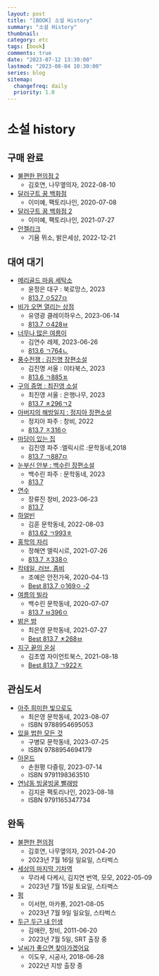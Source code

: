 ```yaml
---
layout: post
title: "[BOOK] 소설 History"
summary: "소설 History"
thumbnail:
category: etc
tags: [book]
comments: true
date: "2023-07-12 13:30:00"
lastmod: "2023-08-04 10:30:00"
series: blog
sitemap:
  changefreq: daily
  priority: 1.0
---
```


# 소설 history

## 구매 완료
- [불편한 편의점 2](https://product.kyobobook.co.kr/detail/S000061532631)
  - 김호연, 나무옆의자, 2022-08-10
- [달러구트 꿈 백화점](https://product.kyobobook.co.kr/detail/S000001835614)
  - 이미예, 팩토리나인, 2020-07-08
- [달러구트 꿈 백화점 2](https://product.kyobobook.co.kr/detail/S000001835707)
  - 이미예, 팩토리나인, 2021-07-27
- [안젤리크](https://product.kyobobook.co.kr/detail/S000200452466)
  - 기욤 뮈소, 밝은세상, 2022-12-21

## 대여 대기
- [메리골드 마음 세탁소](https://product.kyobobook.co.kr/detail/S000201142283)
  - 윤정은    대구 : 북로망스, 2023
  - [813.7 ㅇ527ㅁ](https://lib.suwon.ac.kr/#/search/detail/1368859)
- [비가 오면 열리는 상점](https://product.kyobobook.co.kr/detail/S000202657202)
  - 유영광    클레이하우스, 2023-06-14
  -  [813.7 ㅇ428ㅂ](https://lib.suwon.ac.kr/#/search/detail/1371467)
- [너무나 많은 여름이](https://product.kyobobook.co.kr/detail/S000202800418)
  - 김연수    레제, 2023-06-26
  - [813.6 ㄱ764ㄴ](https://lib.suwon.ac.kr/#/search/detail/1371539)
- [풍수전쟁 : 김진명 장편소설](https://product.kyobobook.co.kr/detail/S000202215356)
  - 김진명    서울 : 이타북스, 2023
  - [813.6 ㄱ885ㅍ](https://lib.suwon.ac.kr/#/search/detail/1371171)
- [구의 증명 : 최진영 소설](https://product.kyobobook.co.kr/detail/S000201621499)
  - 최진영    서울 : 은행나무, 2023
  - [813.7 ㅊ296ㄱ2](https://lib.suwon.ac.kr/#/search/detail/1370124)
- [아버지의 해방일지 : 정지아 장편소설](https://product.kyobobook.co.kr/detail/S000061694154)
  - 정지아    파주 : 창비, 2022
  - [813.7 ㅈ316ㅇ](https://lib.suwon.ac.kr/#/search/detail/1364779)
- [마당이 있는 집](https://product.kyobobook.co.kr/detail/S000000780087)
  - 김진영    파주 :엘릭시르 :문학동네,2018
  - [813.7 ㄱ887ㅁ](https://lib.suwon.ac.kr/#/search/detail/1109362)
- [눈부신 안부 : 백수린 장편소설](https://product.kyobobook.co.kr/detail/S000202230179)
  - 백수린    파주 : 문학동네, 2023
  - [813.7](https://lib.suwon.ac.kr/#/search/detail/1370882)
- [연수](https://product.kyobobook.co.kr/detail/S000202672370)
  - 장류진    창비, 2023-06-23
  - [813.7](https://lib.suwon.ac.kr/#/search/detail/1371439)
- [하얼빈](https://product.kyobobook.co.kr/detail/S000061532442)
  - 김훈    문학동네, 2022-08-03
  - [813.62 ㄱ993ㅎ](https://lib.suwon.ac.kr/#/search/detail/1364677)
- [홍학의 자리](https://product.kyobobook.co.kr/detail/S000000781065)
  - 정해연    엘릭시르, 2021-07-26
  - [813.7 ㅈ338ㅇ](https://lib.suwon.ac.kr/#/search/detail/1369973)
- [칵테일, 러브, 좀비](https://product.kyobobook.co.kr/detail/S000001936854)
  - 조예은    안전가옥, 2020-04-13
  - [Best 813.7 ㅇ169ㅇ -2](https://lib.suwon.ac.kr/#/search/detail/1358407)
- [여름의 빌라](https://product.kyobobook.co.kr/detail/S000000780660)
  - 백수린    문학동네, 2020-07-07
  - [813.7 ㅂ396ㅇ](https://lib.suwon.ac.kr/#/search/detail/1342000)
- [밝은 밤](https://product.kyobobook.co.kr/detail/S000000781066)
  - 최은영  문학동네, 2021-07-27
  - [Best 813.7 ㅊ268ㅂ](https://lib.suwon.ac.kr/#/search/detail/1357423)
- [지구 끝의 온실](https://product.kyobobook.co.kr/detail/S000001953324)
  - 김초엽  자이언트북스, 2021-08-18
  - [Best 813.7 ㄱ922ㅈ](https://lib.suwon.ac.kr/#/search/detail/1357861?offset=1)

## 관심도서
- [아주 희미한 빛으로도](https://product.kyobobook.co.kr/detail/S000203331812)
  - 최은영    문학동네, 2023-08-07 
  - ISBN	9788954695053
- [있을 법한 모든 것](https://product.kyobobook.co.kr/detail/S000203107523)
  - 구병모    문학동네, 2023-07-25
  - ISBN	9788954694179
- [아몬드](https://product.kyobobook.co.kr/detail/S000202972046)
  - 손원평    다즐링, 2023-07-14
  - ISBN	9791198363510
- [연남동 빙굴빙굴 빨래방](https://product.kyobobook.co.kr/detail/S000203331948)
  - 김지윤  팩토리나인, 2023-08-18
  - ISBN	9791165347734

## 완독
- [불편한 편의점](https://product.kyobobook.co.kr/detail/S000001803157)
  - 김호연, 나무옆의자, 2021-04-20
  - 2023년 7월 16일 일요일, 스타벅스
- [세상의 마지막 기차역](https://product.kyobobook.co.kr/detail/S000061353833)
  - 무라세 다케시, 김지연 번역, 모모, 2022-05-09
  - 2023년 7월 15일 토요일, 스타벅스
- [펑](https://product.kyobobook.co.kr/detail/S000001775764)
  - 이서현, 마카롱, 2021-08-05
  - 2023년 7월 9일 일요일, 스타벅스
- [두근 두근 내 인생](https://product.kyobobook.co.kr/detail/S000000610593)
  - 김애란, 창비, 2011-06-20
  - 2023년 7월 5일, SRT 출장 중
- [날씨가 좋으면 찾아가겠어요](https://product.kyobobook.co.kr/detail/S000000735302)
  - 이도우, 시공사, 2018-06-28
  - 2022년 지방 출장 중

